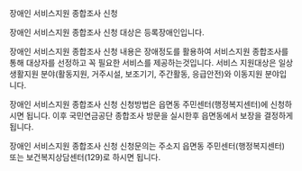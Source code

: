 장애인 서비스지원 종합조사 신청

장애인 서비스지원 종합조사 신청 대상은 등록장애인입니다.

장애인 서비스지원 종합조사 신청 내용은 장애정도를 활용하여 서비스지원 종합조사를 통해 대상자를 선정하고 꼭 필요한 서비스를 제공하는것입니다. 서비스 지원대상은 일상생활지원 분야(활동지원, 거주시설, 보조기기, 주간활동, 응급안전)와 
이동지원 분야입니다.

장애인 서비스지원 종합조사 신청 신청방법은 읍면동 주민센터(행정복지센터)에 신청하시면 됩니다. 이후 국민연금공단 종합조사 방문을 실시한후 읍면동에서 보장을 결정하게 됩니다.

장애인 서비스지원 종합조사 신청 신청문의는 주소지 읍면동 주민센터(행정복지센터) 또는 보건복지상담센터(129)로 하시면 됩니다.